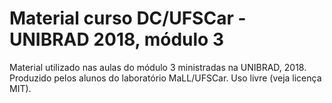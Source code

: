 # Material curso DC/UFSCar - UNIBRAD 2018, módulo 3

Material utilizado nas aulas do módulo 3 ministradas na UNIBRAD, 2018.
Produzido pelos alunos do laboratório MaLL/UFSCar.
Uso livre (veja licença MIT).
